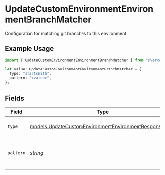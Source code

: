 # UpdateCustomEnvironmentEnvironmentBranchMatcher

Configuration for matching git branches to this environment

## Example Usage

```typescript
import { UpdateCustomEnvironmentEnvironmentBranchMatcher } from "@vercel/sdk/models/updatecustomenvironmentop.js";

let value: UpdateCustomEnvironmentEnvironmentBranchMatcher = {
  type: "startsWith",
  pattern: "<value>",
};
```

## Fields

| Field                                                                                                                | Type                                                                                                                 | Required                                                                                                             | Description                                                                                                          |
| -------------------------------------------------------------------------------------------------------------------- | -------------------------------------------------------------------------------------------------------------------- | -------------------------------------------------------------------------------------------------------------------- | -------------------------------------------------------------------------------------------------------------------- |
| `type`                                                                                                               | [models.UpdateCustomEnvironmentEnvironmentResponseType](../models/updatecustomenvironmentenvironmentresponsetype.md) | :heavy_check_mark:                                                                                                   | The type of matching to perform                                                                                      |
| `pattern`                                                                                                            | *string*                                                                                                             | :heavy_check_mark:                                                                                                   | The pattern to match against branch names                                                                            |